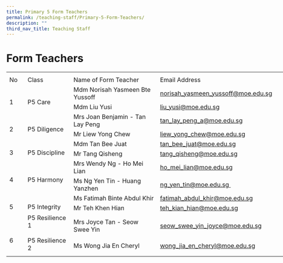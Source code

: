 ```yaml
---
title: Primary 5 Form Teachers
permalink: /teaching-staff/Primary-5-Form-Teachers/
description: ""
third_nav_title: Teaching Staff
---
```

Form Teachers
=======================
<table border="0" cellpadding="0" cellspacing="0" width="757" style="border-collapse:
 collapse;width:569pt"><colgroup><col width="39" style="mso-width-source:userset;mso-width-alt:1426;width:29pt"> <col width="122" style="mso-width-source:userset;mso-width-alt:4461;width:92pt"> <col width="298" style="mso-width-source:userset;mso-width-alt:10898;width:224pt"> <col width="64" span="2" style="width:48pt"> <col width="64" style="width:48pt"> <col width="96" style="mso-width-source:userset;mso-width-alt:3510;width:72pt"> <col width="10" style="mso-width-source:userset;mso-width-alt:365;width:8pt"></colgroup><tbody><tr height="8" style="mso-height-source:userset;height:6.0pt"><td height="8" class="xl65" width="39" style="height:6.0pt;width:29pt"></td><td width="122" style="width:92pt"></td><td width="298" style="width:224pt"></td><td width="64" style="width:48pt"></td><td width="64" style="width:48pt"></td><td width="64" style="width:48pt"></td><td width="96" style="width:72pt"></td><td width="10" style="width:8pt"></td></tr><tr height="21" style="height:15.75pt"><td height="21" class="xl73" width="39" style="height:15.75pt;width:29pt">No</td><td class="xl72" width="122" style="border-left:none;width:92pt">Class</td><td class="xl72" width="298" style="border-left:none;width:224pt">Name of Form Teacher</td><td colspan="4" class="xl70" style="border-left:none">Email Address</td><td></td></tr><tr height="21" style="height:15.75pt"><td rowspan="2" height="42" class="xl66" width="39" style="height:31.5pt;width:29pt">
<br>1</td><td rowspan="2" class="xl67" width="122" style="width:92pt">
<br>P5 Care</td><td class="xl69" style="border-top:none">Mdm Norisah Yasmeen Bte Yussoff</td><td colspan="4" class="xl74" style="border-left:none"><span style="mso-color-alt:
  windowtext"><a href="mailto:norisah_yasmeen_yussoff@moe.edu.sg">norisah_yasmeen_yussoff@moe.edu.sg</a></span></td><td></td></tr><tr height="21" style="height:15.75pt"><td height="21" class="xl69" style="height:15.75pt;border-top:none">Mdm Liu Yusi</td><td colspan="4" class="xl74" style="border-left:none"><span style="mso-color-alt:
  windowtext"><a href="mailto:liu_yusi@moe.edu.sg">liu_yusi@moe.edu.sg</a></span></td><td></td></tr><tr height="21" style="height:15.75pt"><td rowspan="2" height="42" class="xl66" width="39" style="height:31.5pt;width:29pt">
<br>2</td><td rowspan="2" class="xl67" width="122" style="width:92pt">
<br>P5 Diligence</td><td class="xl69" style="border-top:none">Mrs Joan Benjamin - Tan Lay Peng</td><td colspan="4" class="xl74" style="border-left:none"><span style="mso-color-alt:
  windowtext"><a href="mailto:tan_lay_peng_a@moe.edu.sg">tan_lay_peng_a@moe.edu.sg</a></span></td><td></td></tr><tr height="21" style="height:15.75pt"><td height="21" class="xl69" style="height:15.75pt;border-top:none">Mr Liew Yong Chew</td><td colspan="4" class="xl74" style="border-left:none"><span style="mso-color-alt:
  windowtext"><a href="mailto:liew_yong_chew@moe.edu.sg">liew_yong_chew@moe.edu.sg</a></span></td><td></td></tr><tr height="21" style="height:15.75pt"><td rowspan="2" height="42" class="xl66" width="39" style="height:31.5pt;width:29pt">
<br>3</td><td rowspan="2" class="xl67" width="122" style="width:92pt">
<br>P5 Discipline</td><td class="xl69" style="border-top:none">Mdm Tan Bee Juat</td><td colspan="4" class="xl74" style="border-left:none"><span style="mso-color-alt:
  windowtext"><a href="mailto:tan_bee_juat@moe.edu.sg">tan_bee_juat@moe.edu.sg</a></span></td><td></td></tr><tr height="21" style="height:15.75pt"><td height="21" class="xl69" style="height:15.75pt;border-top:none">Mr Tang Qisheng</td><td colspan="4" class="xl74" style="border-left:none"><span style="mso-color-alt:
  windowtext"><a href="mailto:tang_qisheng@moe.edu.sg">tang_qisheng@moe.edu.sg</a></span></td><td></td></tr><tr height="21" style="height:15.75pt"><td rowspan="2" height="42" class="xl66" width="39" style="height:31.5pt;width:29pt">
<br>4</td><td rowspan="2" class="xl67" width="122" style="width:92pt">
<br>P5 Harmony</td><td class="xl69" style="border-top:none">Mrs Wendy Ng - Ho Mei Lian</td><td colspan="4" class="xl74" style="border-left:none"><span style="mso-color-alt:
  windowtext"><a href="mailto:ho_mei_lian@moe.edu.sg">ho_mei_lian@moe.edu.sg</a></span></td><td></td></tr><tr height="21" style="height:15.75pt"><td height="21" class="xl69" style="height:15.75pt;border-top:none">Ms Ng Yen Tin - Huang Yanzhen</td><td colspan="4" class="xl74" style="border-left:none"><span style="mso-color-alt:
  windowtext"><a href="mailto:ng_yen_tin@moe.edu.sg&nbsp;">ng_yen_tin@moe.edu.sg&nbsp;</a></span></td><td></td></tr><tr height="21" style="height:15.75pt"><td rowspan="2" height="42" class="xl66" width="39" style="height:31.5pt;width:29pt">
<br>5</td><td rowspan="2" class="xl67" width="122" style="width:92pt">
<br>P5 Integrity</td><td class="xl69" style="border-top:none">Ms Fatimah Binte Abdul Khir</td><td colspan="4" class="xl74" style="border-left:none"><span style="mso-color-alt:
  windowtext"><a href="mailto:fatimah_abdul_khir@moe.edu.sg">fatimah_abdul_khir@moe.edu.sg</a></span></td><td></td></tr><tr height="21" style="height:15.75pt"><td height="21" class="xl69" style="height:15.75pt;border-top:none">Mr Teh Khen Hian</td><td colspan="4" class="xl74" style="border-left:none"><span style="mso-color-alt:
  windowtext"><a href="mailto:teh_kian_hian@moe.edu.sg">teh_kian_hian@moe.edu.sg</a></span></td><td></td></tr><tr height="21" style="height:15.75pt"><td rowspan="2" height="42" class="xl66" width="39" style="height:31.5pt;width:29pt"><br>
<br>6</td><td rowspan="2" class="xl67" width="122" style="width:92pt">P5 Resilience 1<br><br>P5 Resilience 2</td><td class="xl69" style="border-top:none">Mrs Joyce Tan - Seow Swee Yin</td><td colspan="4" class="xl74" style="border-left:none"><span style="mso-color-alt:
  windowtext"><a href="mailto:seow_swee_yin_joyce@moe.edu.sg">seow_swee_yin_joyce@moe.edu.sg</a></span></td><td></td></tr><tr height="21" style="height:15.75pt"><td height="21" class="xl69" style="height:15.75pt;border-top:none">Ms Wong Jia En Cheryl</td><td colspan="4" class="xl74" style="border-left:none"><span style="mso-color-alt:
  windowtext"><a href="mailto:wong_jia_en_cheryl@moe.edu.sg">wong_jia_en_cheryl@moe.edu.sg</a></span></td><td></td></tr><tr height="9" style="mso-height-source:userset;height:6.75pt"><td height="9" class="xl65" style="height:6.75pt"></td><td></td><td></td><td></td><td></td><td></td><td></td><td></td></tr></tbody></table>